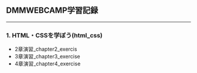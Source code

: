 ## DMMWEBCAMP学習記録  
___
### 1. HTML・CSSを学ぼう(html_css)
 - 2章演習_chapter2_exercis
 - 3章演習_chapter3_exercise
 - 4章演習_chapter4_exercise